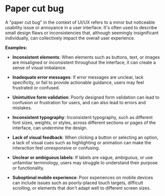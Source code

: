 # Paper cut bug

A "paper cut bug" in the context of UI/UX refers to a minor but noticeable usability issue or annoyance in a user interface. It's often used to describe small design flaws or inconsistencies that, although seemingly insignificant individually, can collectively impact the overall user experience.

**Examples:**

* **Inconsistent elements**: When elements such as buttons, text, or images are misaligned or inconsistent throughout the interface, it can create a sense of visual imbalance.

* **Inadequate error messages**: If error messages are unclear, lack specificity, or fail to provide actionable guidance, users may feel frustrated or confused.

* **Unintuitive form validation**: Poorly designed form validation can lead to confusion or frustration for users, and can also lead to errors and mistakes.

* **Inconsistent typography**: Inconsistent typography, such as different font sizes, weights, or styles, across different sections or pages of the interface, can undermine the design.

* **Lack of visual feedback**: When clicking a button or selecting an option, a lack of visual cues such as highlighting or animation can make the interaction feel unresponsive or confusing.

* **Unclear or ambiguous labels**: If labels are vague, ambiguous, or use unfamiliar terminology, users may struggle to understand their purpose or functionality.

* **Suboptimal mobile experience**: Poor experiences on mobile devices can include issues such as poorly-placed touch targets, difficult scrolling, or elements that don't adapt well to different screen sizes.
